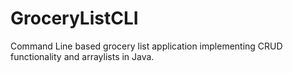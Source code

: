 # GroceryListCLI
Command Line based grocery list application implementing CRUD functionality and arraylists in Java. 
